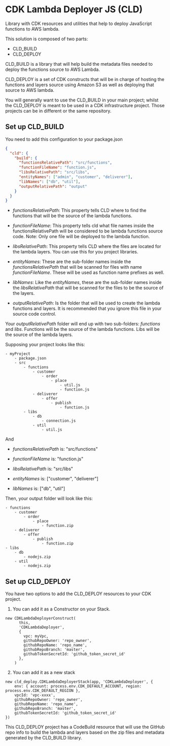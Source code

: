 # CDK Lambda Deployer JS (CLD)

Library with CDK resources and utilities that help to deploy JavaScript functions to AWS lambda.

This solution is composed of two parts:

- CLD_BUILD
- CLD_DEPLOY

CLD_BUILD is a library that will help build the metadata files needed to deploy the functions source to AWS Lambda.

CLD_DEPLOY is a set of CDK constructs that will be in charge of hosting the functions and layers source
using Amazon S3 as well as deploying that source to AWS lambda.

You will generally want to use the CLD_BUILD in your main project; whilst the CLD_DEPLOY is meant to be used in
a CDK infrastructure project. Those projects can be in different or the same repository.

## Set up CLD_BUILD

You need to add this configuration to your package.json

```json
{
  "cld": {
    "build": {
      "functionsRelativePath": "src/functions",
      "functionFileName": "function.js",
      "libsRelativePath": "src/libs",
      "entityNames": ["admin", "customer", "deliverer"],
      "libNames": ["db", "util"],
      "outputRelativePath": "output"
    }
  }
}
```

* _functionsRelativePath_: This property tells CLD where to find the functions that will be the source of the lambda functions.

* _functionFileName_: This property tells cld what file names inside the functionsRelativePath will be considered to be lambda functions source code.
Note: Only one file will be deployed to the lambda function.

* _libsRelativePath_: This property tells CLD where the files are located for the lambda layers. You can use this for you project libraries.

* _entityNames_: These are the sub-folder names inside the _functionsRelativePath_ that will be scanned for files with name _functionFileName_.
These will be used as function name prefixes as well.

* _libNames_: Like the _entityNames_, these are the sub-folder names inside the _libsRelativePath_ that will be scanned for the files to be the source of the layers.

* _outputRelativePath_: Is the folder that will be used to create the lambda functions and layers. It is recommended that you ignore
this file in your source code control.

Your _outputRelativePath_ folder will end up with two sub-folders: *functions* and *libs*.
Functions will be the source of the lambda functions.
Libs will be the source of the lambda layers.

Supposing your project looks like this:
```text
- myProject
    - package.json
    - src
        - functions
            - customer
                - order
                    - place
                        - util.js
                        - function.js
            - deliverer
                - offer
                    - publish
                        - function.js
        - libs
            - db
                - connection.js
            - util
                - util.js
```

And

* _functionsRelativePath_ is: "src/functions"

* _functionFileName_ is: "function.js"

* _libsRelativePath_ is: "src/libs"

* _entityNames_ is: ["customer", "deliverer"]

* _libNames_ is: ["db", "util"]


Then, your output folder will look like this:
```text
- functions
    - customer
        - order
            - place
                - function.zip
    - deliverer
        - offer
            - publish
                - function.zip
- libs
    - db
        - nodejs.zip
    - util
        - nodejs.zip
```

## Set up CLD_DEPLOY

You have two options to add the CLD_DEPLOY resources to your CDK project.

1. You can add it as a Constructor on your Stack.

```
new CDKLambdaDeployerConstruct(
      this,
      'CDKLambdaDeployer',
      {
        vpc: myVpc,
        githubRepoOwner: 'repo_owner',
        githubRepoName: 'repo_name',
        githubRepoBranch: 'master',
        githubTokenSecretId: 'github_token_secret_id'
      },
    )
```

2. You can add it as a new stack

```
new cld_deploy.CDKLambdaDeployerStack(app, 'CDKLambdaDeployer', {
    env: { account: process.env.CDK_DEFAULT_ACCOUNT, region: process.env.CDK_DEFAULT_REGION },
    vpcId: 'vpc-xxxx',
    githubRepoOwner: 'repo_owner',
    githubRepoName: 'repo_name',
    githubRepoBranch: 'master',
    githubTokenSecretId: 'github_token_secret_id'
})
```

This CLD_DEPLOY project has a CodeBuild resource that will use the GitHub repo info to build the lambda and layers
based on the zip files and metadata generated by the CLD_BUILD library.
